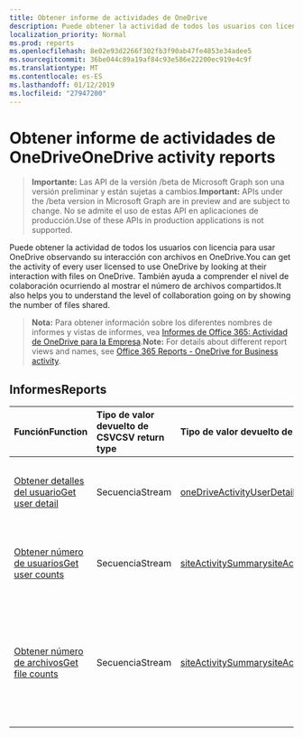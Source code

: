 ```yaml
---
title: Obtener informe de actividades de OneDrive
description: Puede obtener la actividad de todos los usuarios con licencia para usar OneDrive observando su interacción con archivos en OneDrive. También ayuda a comprender el nivel de colaboración ocurriendo al mostrar el número de archivos compartidos.
localization_priority: Normal
ms.prod: reports
ms.openlocfilehash: 8e02e93d2266f302fb3f90ab47fe4853e34adee5
ms.sourcegitcommit: 36be044c89a19af84c93e586e22200ec919e4c9f
ms.translationtype: MT
ms.contentlocale: es-ES
ms.lasthandoff: 01/12/2019
ms.locfileid: "27947200"
---
```

# <a name="onedrive-activity-reports"></a><span data-ttu-id="4272f-104">Obtener informe de actividades de OneDrive</span><span class="sxs-lookup"><span data-stu-id="4272f-104">OneDrive activity reports</span></span>

> <span data-ttu-id="4272f-105">**Importante:** Las API de la versión /beta de Microsoft Graph son una versión preliminar y están sujetas a cambios.</span><span class="sxs-lookup"><span data-stu-id="4272f-105">**Important:** APIs under the /beta version in Microsoft Graph are in preview and are subject to change.</span></span> <span data-ttu-id="4272f-106">No se admite el uso de estas API en aplicaciones de producción.</span><span class="sxs-lookup"><span data-stu-id="4272f-106">Use of these APIs in production applications is not supported.</span></span>

<span data-ttu-id="4272f-107">Puede obtener la actividad de todos los usuarios con licencia para usar OneDrive observando su interacción con archivos en OneDrive.</span><span class="sxs-lookup"><span data-stu-id="4272f-107">You can get the activity of every user licensed to use OneDrive by looking at their interaction with files on OneDrive.</span></span> <span data-ttu-id="4272f-108">También ayuda a comprender el nivel de colaboración ocurriendo al mostrar el número de archivos compartidos.</span><span class="sxs-lookup"><span data-stu-id="4272f-108">It also helps you to understand the level of collaboration going on by showing the number of files shared.</span></span>

> <span data-ttu-id="4272f-109">**Nota:** Para obtener información sobre los diferentes nombres de informes y vistas de informes, vea [Informes de Office 365: Actividad de OneDrive para la Empresa](https://support.office.com/client/OneDrive-for-Business-user-activity-8bbe4bf8-221b-46d6-99a5-2fb3c8ef9353).</span><span class="sxs-lookup"><span data-stu-id="4272f-109">**Note:** For details about different report views and names, see [Office 365 Reports - OneDrive for Business activity](https://support.office.com/client/OneDrive-for-Business-user-activity-8bbe4bf8-221b-46d6-99a5-2fb3c8ef9353).</span></span>

## <a name="reports"></a><span data-ttu-id="4272f-110">Informes</span><span class="sxs-lookup"><span data-stu-id="4272f-110">Reports</span></span>

| <span data-ttu-id="4272f-111">Función</span><span class="sxs-lookup"><span data-stu-id="4272f-111">Function</span></span>                                 | <span data-ttu-id="4272f-112">Tipo de valor devuelto de CSV</span><span class="sxs-lookup"><span data-stu-id="4272f-112">CSV return type</span></span> | <span data-ttu-id="4272f-113">Tipo de valor devuelto de JSON</span><span class="sxs-lookup"><span data-stu-id="4272f-113">JSON return type</span></span>                         | <span data-ttu-id="4272f-114">Descripción</span><span class="sxs-lookup"><span data-stu-id="4272f-114">Description</span></span>                              |
| :--------------------------------------- | :-------------- | :--------------------------------------- | ---------------------------------------- |
| [<span data-ttu-id="4272f-115">Obtener detalles del usuario</span><span class="sxs-lookup"><span data-stu-id="4272f-115">Get user detail</span></span>](../api/reportroot-getonedriveactivityuserdetail.md) | <span data-ttu-id="4272f-116">Secuencia</span><span class="sxs-lookup"><span data-stu-id="4272f-116">Stream</span></span>          | [<span data-ttu-id="4272f-117">oneDriveActivityUserDetail</span><span class="sxs-lookup"><span data-stu-id="4272f-117">oneDriveActivityUserDetail</span></span>](../resources/onedriveactivityuserdetail.md) | <span data-ttu-id="4272f-118">Obtiene información sobre las actividades de OneDrive por usuario.</span><span class="sxs-lookup"><span data-stu-id="4272f-118">Get details about OneDrive activity by user.</span></span> |
| [<span data-ttu-id="4272f-119">Obtener número de usuarios</span><span class="sxs-lookup"><span data-stu-id="4272f-119">Get user counts</span></span>](../api/reportroot-getonedriveactivityusercounts.md) | <span data-ttu-id="4272f-120">Secuencia</span><span class="sxs-lookup"><span data-stu-id="4272f-120">Stream</span></span>          | [<span data-ttu-id="4272f-121">siteActivitySummary</span><span class="sxs-lookup"><span data-stu-id="4272f-121">siteActivitySummary</span></span>](../resources/siteactivitysummary.md) | <span data-ttu-id="4272f-122">Obtiene la tendencia en el número de usuarios de OneDrive activos.</span><span class="sxs-lookup"><span data-stu-id="4272f-122">Get the trend in the number of active OneDrive users.</span></span> |
| [<span data-ttu-id="4272f-123">Obtener número de archivos</span><span class="sxs-lookup"><span data-stu-id="4272f-123">Get file counts</span></span>](../api/reportroot-getonedriveactivityfilecounts.md) | <span data-ttu-id="4272f-124">Secuencia</span><span class="sxs-lookup"><span data-stu-id="4272f-124">Stream</span></span>          | [<span data-ttu-id="4272f-125">siteActivitySummary</span><span class="sxs-lookup"><span data-stu-id="4272f-125">siteActivitySummary</span></span>](../resources/siteactivitysummary.md) | <span data-ttu-id="4272f-126">Obtiene el número de usuarios con licencia únicos que realizaron interacciones con archivos en una cuenta de OneDrive.</span><span class="sxs-lookup"><span data-stu-id="4272f-126">Get the number of unique, licensed users that performed file interactions against any OneDrive account.</span></span> |
